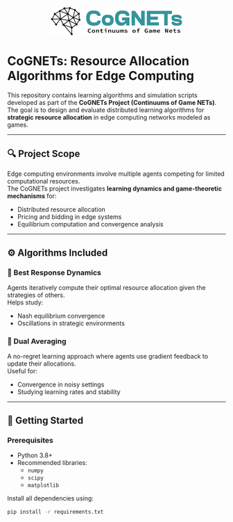 
 <div style="text-align:center;">
    <img src="cognetslogo1.png" alt="CoGNETs Logo" style="width:60%;">
</div>


# CoGNETs: Resource Allocation Algorithms for Edge Computing

This repository contains learning algorithms and simulation scripts developed as part of the **CoGNETs Project (Continuums of Game NETs)**.  
The goal is to design and evaluate distributed learning algorithms for **strategic resource allocation** in edge computing networks modeled as games.

---

## 🔍 Project Scope

Edge computing environments involve multiple agents competing for limited computational resources.  
The CoGNETs project investigates **learning dynamics and game-theoretic mechanisms** for:

- Distributed resource allocation
- Pricing and bidding in edge systems
- Equilibrium computation and convergence analysis

---

## ⚙️ Algorithms Included

### 🔹 Best Response Dynamics
Agents iteratively compute their optimal resource allocation given the strategies of others.  
Helps study:
- Nash equilibrium convergence
- Oscillations in strategic environments

### 🔹 Dual Averaging
A no-regret learning approach where agents use gradient feedback to update their allocations.  
Useful for:
- Convergence in noisy settings
- Studying learning rates and stability

---

## 🚀 Getting Started

### Prerequisites

- Python 3.8+
- Recommended libraries:
  - `numpy`
  - `scipy`
  - `matplotlib`

Install all dependencies using:

```bash
pip install -r requirements.txt
